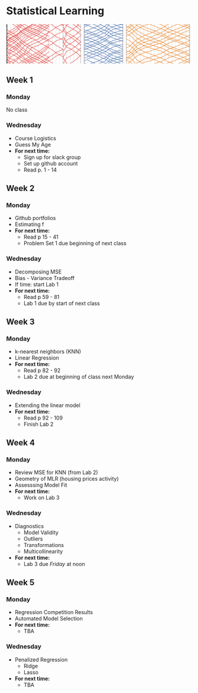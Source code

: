 # Statistical Learning

![](figs/cross-lines.png)

## Week 1

### Monday

No class

### Wednesday

- Course Logistics
- Guess My Age
- **For next time:**
    - Sign up for slack group
    - Set up github account
    - Read p. 1 - 14


## Week 2

### Monday
- Github portfolios
- Estimating f
- **For next time:**
   - Read p 15 - 41
   - Problem Set 1 due beginning of next class

### Wednesday
- Decomposing MSE
- Bias - Variance Tradeoff
- If time: start Lab 1
- **For next time:**
    - Read p 59 - 81
    - Lab 1 due by start of next class
    
    
## Week 3

### Monday
- k-nearest neighbors (KNN)
- Linear Regression
- **For next time:**
   - Read p 82 - 92
   - Lab 2 due at beginning of class next Monday

### Wednesday
- Extending the linear model
- **For next time:**
    - Read p 92 - 109
    - Finish Lab 2


## Week 4

### Monday
- Review MSE for KNN (from Lab 2)
- Geometry of MLR (housing prices activity)
- Assesssing Model Fit
- **For next time:**
    - Work on Lab 3
    
### Wednesday
- Diagnostics
    - Model Validity
    - Outliers
    - Transformations
    - Multicollinearity
- **For next time:**
    - Lab 3 due *Friday* at noon
    

## Week 5

### Monday
- Regression Competition Results
- Automated Model Selection
- **For next time:**
    - TBA
    
### Wednesday
- Penalized Regression
    - Ridge
    - Lasso
- **For next time:**
    - TBA
